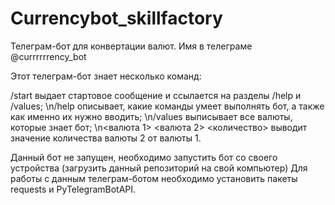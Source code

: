 # Сurrencybot_skillfactory

Телеграм-бот для конвертации валют. Имя в телеграме @currrrrrency_bot

Этот телеграм-бот знает несколько команд:

/start выдает стартовое сообщение и ссылается на разделы /help и /values;
\n/help описывает, какие команды умеет выполнять бот, а также как именно их нужно вводить;
\n/values выписывает все валюты, которые знает бот;
\n<валюта 1> <валюта 2> <количество> выводит значение количества валюты 2 от валюты 1.

Данный бот не запущен, необходимо запустить бот со своего устройства (загрузить данный репозиторий на свой компьютер) 
Для работы с данным телеграм-ботом необходимо установить пакеты requests и PyTelegramBotAPI.
